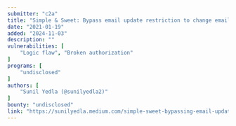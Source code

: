 ```yaml
---
submitter: "c2a"
title: "Simple & Sweet: Bypass email update restriction to change emails of team members"
date: "2021-01-19"
added: "2024-11-03"
description: ""
vulnerabilities: [
    "Logic flaw", "Broken authorization"
]
programs: [
    "undisclosed"
]
authors: [
    "Sunil Yedla (@sunilyedla2)"
]
bounty: "undisclosed"
link: "https://sunilyedla.medium.com/simple-sweet-bypassing-email-update-restriction-to-change-emails-of-team-members-6ce5770e7929"
---
```




